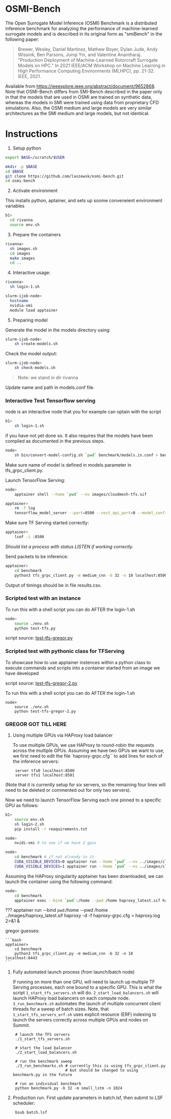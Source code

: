 # OSMI-Bench

The Open Surrogate Model Inference (OSMI) Benchmark is a distributed inference benchmark
for analyzing the performance of machine-learned surrogate models and is described in its original form as "smiBench" in the following paper:

> Brewer, Wesley, Daniel Martinez, Mathew Boyer, Dylan Jude, Andy Wissink, Ben Parsons, Junqi Yin, and Valentine Anantharaj. "Production Deployment of Machine-Learned Rotorcraft Surrogate Models on HPC." In 2021 IEEE/ACM Workshop on Machine Learning in High Performance Computing Environments (MLHPC), pp. 21-32. IEEE, 2021.

Available from https://ieeexplore.ieee.org/abstract/document/9652868. Note that OSMI-Bench differs from SMI-Bench described in the paper only in that the models that are used in OSMI are trained on synthetic data, whereas the models in SMI were trained using data from proprietary CFD simulations. Also, the OSMI medium and large models are very similar architectures as the SMI medium and large models, but not identical.

# Instructions

1. Setup python

```bash {"id":"01HKJ45W1RFD3Q4WQTF87XJ07A"}
export BASE=/scratch/$USER

mkdir -p $BASE
cd $BASE
git clone https://github.com/laszewsk/osmi-bench.git
cd osmi-bench
```

2. Activate environment

This installs python, aptainer, and sets up soome conveneient environment variables

```bash {"id":"01HKJ45W1RFD3Q4WQTF900SG00"}
b1>
  cd rivanna
  source env.sh
```

3. Prepare the containers

```bash
rivanna>
  sh images.sh
  cd images
  make images
  cd ..
```

4. Interactive usage:


```bash
rivanna>
  sh login-1.sh
```

```bash
slurm-ijob-node>
  hostname
  nvidia-smi
  module load apptainer
```

5. Preparing model

Generate the model in the models directory using:

```bash
slurm-ijob-node>
    sh create-models.sh
```

Check the model output:

```bash
slurm-ijob-node>
    sh check-models.sh
```

> Note: we stand in dir rivanna

Update name and path in models.conf file.

### Interactive Test Tensorflow serving

node is an interactive node that you for example can optain with the script

```bash
b1>
    sh login-1.sh
```

if you have not yet done so. It also requires that the models have been compiled as documented in the previous steps.

```bash
node>
    sh bin/convert-model-config.sh `pwd` benchmark/models.in.conf > benchmark/models.conf
```

Make sure name of model is defined in models parameter in tfs_grpc_client.py. 

Launch TensorFlow Serving:

```bash
node>
    apptainer shell --home `pwd` --nv images/cloudmesh-tfs.sif 
```


```bash
apptainer>  
    rm -f log
    tensorflow_model_server --port=8500 --rest_api_port=0 --model_config_file=benchmark/models.conf >& log & 
```

Make sure TF Serving started correctly:

```bash
apptainer>
    lsof -i :8500 
```

*Should list a process with status LISTEN if working correctly.*

Send packets to be inference:

```bash
apptainer>
    cd benchmark
    python3 tfs_grpc_client.py -m medium_cnn -b 32 -n 10 localhost:8500
```

Output of timings should be in file results.csv.

### Scripted test with an instance

To run this with a shell script you can do AFTER the login-1.sh

```sh {"id":"01HKJ45W1RFD3Q4WQTFMM2F9J0"}
node>
    source ./env.sh
    python test-tfs.py
```

script source: [test-tfs-gregor.py](https://github.com/laszewsk/osmi-bench/blob/main/rivanna/test-tfs-gregor.py)

### Scripted test with pythonic class for TFServing

To showcase how to use apptainer instences within a python class to execute commands and scripts into a container started from an image we have developed

script source: [test-tfs-gregor-2.py](https://github.com/laszewsk/osmi-bench/blob/main/rivanna/test-tfs-gregor-2.py)


To run this with a shell script you can do AFTER the login-1.sh

```
node>
    source ./env.sh
    python test-tfs-gregor-2.py
```


### GREGOR GOT TILL HERE

1. Using multiple GPUs via HAProxy load balancer

   To use multiple GPUs, we use HAProxy to round-robin the requests across the multiple GPUs. Assuming we have two GPUs we want to use, we first need to edit the file `haproxy-grpc.cfg`` to add lines for each of the inference servers:

        server tfs0 localhost:8500
        server tfs1 localhost:8501

(Note that it is currently setup for six servers, so the remaining four lines will need to be deleted or commented out for only two servers).

Now we need to launch TensorFlow Serving each one pinned to a specific GPU as follows:

```bash
b1>
    source env.sh
    sh login-2.sh
    pip install -r reaquirements.txt

node>
    nvidi-smi # to see if we have 2 gpus

node>
    cd benchmark # if not already in it
    CUDA_VISIBLE_DEVICES=0 apptainer run --home `pwd` --nv ../images/cloudmesh-tfs.sif tensorflow_model_server --port=8500 --model_config_file=models.conf > tfs0.log 2>&1 &
    CUDA_VISIBLE_DEVICES=1 apptainer run --home `pwd` --nv ../images/cloudmesh-tfs.sif tensorflow_model_server --port=8501 --model_config_file=models.conf > tfs1.log 2>&1 &
```

Assuming the HAProxy singularity apptainer has been downloaded, we can launch the container using the following command:

```bash
node>
    cd benchmark
    apptainer exec --bind `pwd`:/home --pwd /home haproxy_latest.sif haproxy -d -f haproxy-grpc.cfg > haproxy.log 2>&1 &
```


???    apptainer run --bind `pwd`:/home --pwd /home ../images/haproxy_latest.sif haproxy -d -f haproxy-grpc.cfg > haproxy.log 2>&1 &


gregor guesses:


    ```bash
    apptainer>
        cd benchmark
        python3 tfs_grpc_client.py -m medium_cnn -b 32 -n 10 localhost:8443
    ```


1. Fully automated launch process (from launch/batch node)

   If running on more than one GPU, will need to launch up multiple TF Serving processes, each one bound to a specific GPU. This is what the script `1_start_tfs_servers.sh` will do. `2_start_load_balancers.sh` will launch HAProxy load balancers on each compute node. `3_run_benchmark.sh` automates the launch of multiple concurrent client threads for a sweep of batch sizes. Note, that `1_start_tfs_servers_erf.sh` uses explicit resource (ERF) indexing to launch the servers correctly across multiple GPUs and nodes on Summit.

        # launch the TFS servers
        ./1_start_tfs_servers.sh
       
        # start the load balancer  
        ./2_start_load_balancers.sh
       
        # run the benchmark sweep
        ./3_run_benchmarks.sh # currently this is using tfs_grpc_client.py
                              # but should be changed to using benchmark.py in the future
       
        # run an individual benchmark
        python benchmark.py -b 32 -m small_lstm -n 1024

2. Production run. First update parameters in batch.lsf, then submit to LSF scheduler:

        bsub batch.lsf 
